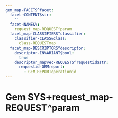 ```yaml
---
gem_map-FACETS^facet:
  facet-CONTENT$str:
    ''
  facet-NAME&%:
    request_map-REQUEST^param
  facet_map-CLASSIFIERS^classifier:
    classifier-CLASS&class:
      class-REQUESTmap
  facet_map-DESCRIPTORS^descriptor:
    descriptor-INVARIANT$bool:
      true
    descriptor_mapvec-REQUESTS^requestid$str:
      requestid-GEMreport:
        - GEM_REPORToperationid
---
```

# Gem SYS+request_map-REQUEST^param

